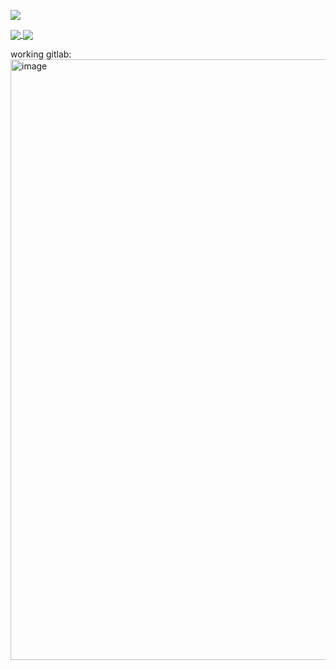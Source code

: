
![](https://komarev.com/ghpvc/?username=d0kur0&label=?-gs23qfAF12)


<a href="https://github.com/d0kur0/cui">
  <img align="center" src="https://github-readme-stats.vercel.app/api/pin/?username=d0kur0&repo=cui&theme=radical&show_owner=true" />
</a>

<a href="https://github.com/d0kur0/toster-stickers">
  <img align="center" src="https://github-readme-stats.vercel.app/api/pin/?username=d0kur0&repo=toster-stickers&theme=radical&show_owner=true" />
</a>

working gitlab:
<img width="961" alt="image" src="https://github.com/d0kur0/d0kur0/assets/31435565/825dbddb-066e-4ee2-8392-f2b4f2519134">

